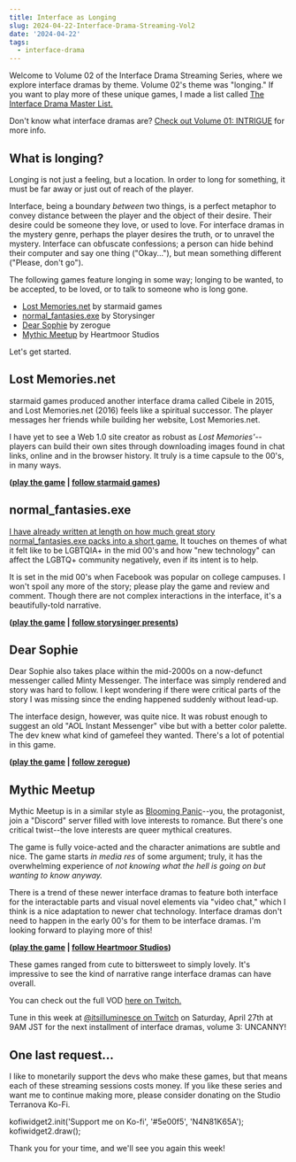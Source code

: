 ```yaml
---
title: Interface as Longing
slug: 2024-04-22-Interface-Drama-Streaming-Vol2
date: '2024-04-22'
tags:
  - interface-drama
---
```


Welcome to Volume 02 of the Interface Drama Streaming Series, where we explore interface dramas by theme. Volume 02's theme was "longing." If you want to play more of these unique games, I made a list called [The Interface Drama Master List.](https://illuminesce.net/interface-drama)

Don't know what interface dramas are? [Check out Volume 01: INTRIGUE](2024-04-18-Interface-Drama-Streaming-Vol1.html) for more info.

## What is longing?

Longing is not just a feeling, but a location. In order to long for something, it must be far away or just out of reach of the player.

Interface, being a boundary _between_ two things, is a perfect metaphor to convey distance between the player and the object of their desire. Their desire could be someone they love, or used to love. For interface dramas in the mystery genre, perhaps the player desires the truth, or to unravel the mystery. Interface can obfuscate confessions; a person can hide behind their computer and say one thing ("Okay..."), but mean something different ("Please, don't go").

The following games feature longing in some way; longing to be wanted, to be accepted, to be loved, or to talk to someone who is long gone.

-   [Lost Memories.net](https://starmaidgames.itch.io/lostmemoriesdotnet) by starmaid games
-   [normal\_fantasies.exe](https://storysinger-presents.itch.io/normal-fantasies) by Storysinger
-   [Dear Sophie](https://zerogue.itch.io/dear-sophie) by zerogue
-   [Mythic Meetup](https://heartmoorstudios.itch.io/mythic-meetup) by Heartmoor Studios

Let's get started.

## Lost Memories.net

starmaid games produced another interface drama called Cibele in 2015, and Lost Memories.net (2016) feels like a spiritual successor. The player messages her friends while building her website, Lost Memories.net.

I have yet to see a Web 1.0 site creator as robust as _Lost Memories'_\--players can build their own sites through downloading images found in chat links, online and in the browser history. It truly is a time capsule to the 00's, in many ways.

**([play the game](https://starmaidgames.itch.io/lostmemoriesdotnet) | [follow starmaid games](https://starmaidgames.itch.io/))**

## normal\_fantasies.exe

[I have already written at length on how much great story normal\_fantasies.exe packs into a short game.](2023-10-27-I-have-to-talk-to-you-about-normalfantasies.html) It touches on themes of what it felt like to be LGBTQIA+ in the mid 00's and how "new technology" can affect the LGBTQ+ community negatively, even if its intent is to help.

It is set in the mid 00's when Facebook was popular on college campuses. I won't spoil any more of the story; please play the game and review and comment. Though there are not complex interactions in the interface, it's a beautifully-told narrative.

**([play the game](https://storysinger-presents.itch.io/normal-fantasies) | [follow storysinger presents](https://storysinger-presents.itch.io/))**

## Dear Sophie

Dear Sophie also takes place within the mid-2000s on a now-defunct messenger called Minty Messenger. The interface was simply rendered and story was hard to follow. I kept wondering if there were critical parts of the story I was missing since the ending happened suddenly without lead-up.

The interface design, however, was quite nice. It was robust enough to suggest an old "AOL Instant Messenger" vibe but with a better color palette. The dev knew what kind of gamefeel they wanted. There's a lot of potential in this game.

**([play the game](https://zerogue.itch.io/dear-sophie) | [follow zerogue](https://twitter.com/zerouge))**

## Mythic Meetup

Mythic Meetup is in a similar style as [Blooming Panic](https://robobarbie.itch.io/blooming-panic)\--you, the protagonist, join a "Discord" server filled with love interests to romance. But there's one critical twist--the love interests are queer mythical creatures.

The game is fully voice-acted and the character animations are subtle and nice. The game starts _in media res_ of some argument; truly, it has the overwhelming experience of _not knowing what the hell is going on but wanting to know anyway._

There is a trend of these newer interface dramas to feature both interface for the interactable parts and visual novel elements via "video chat," which I think is a nice adaptation to newer chat technology. Interface dramas don't need to happen in the early 00's for them to be interface dramas. I'm looking forward to playing more of this!

**([play the game](https://heartmoorstudios.itch.io/mythic-meetup) | [follow Heartmoor Studios](https://linktr.ee/heartmoorstudios))**

These games ranged from cute to bittersweet to simply lovely. It's impressive to see the kind of narrative range interface dramas can have overall.

You can check out the full VOD [here on Twitch.](https://www.twitch.tv/videos/2127302764)

Tune in this week at [@itsilluminesce on Twitch](https://www.twitch.tv/itsilluminesce) on Saturday, April 27th at 9AM JST for the next installment of interface dramas, volume 3: UNCANNY!

## One last request...

I like to monetarily support the devs who make these games, but that means each of these streaming sessions costs money. If you like these series and want me to continue making more, please consider donating on the Studio Terranova Ko-Fi.

kofiwidget2.init('Support me on Ko-fi', '#5e00f5', 'N4N81K65A'); kofiwidget2.draw();

Thank you for your time, and we'll see you again this week!
